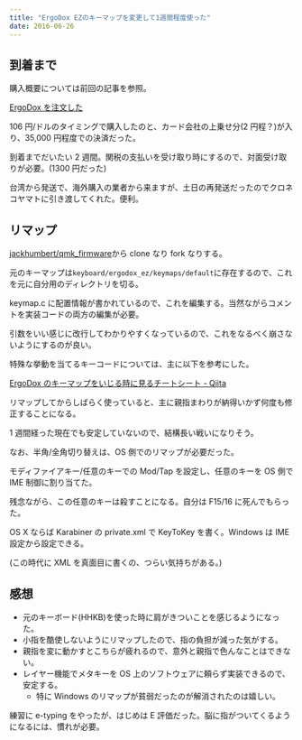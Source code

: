 ```yaml
---
title: "ErgoDox EZのキーマップを変更して1週間程度使った"
date: 2016-06-26
---
```


## 到着まで

購入概要については前回の記事を参照。

[ErgoDox を注文した](https://diary.euxn.me/entry/2016-06-05-ordered-ergodox)

106 円/ドルのタイミングで購入したのと、カード会社の上乗せ分(2 円程？)が入り、35,000 円程度での決済だった。

到着までだいたい 2 週間。関税の支払いを受け取り時にするので、対面受け取りが必要。(1300 円だった)

台湾から発送で、海外購入の業者から来ますが、土日の再発送だったのでクロネコヤマトに引き渡してくれた。便利。

## リマップ

[jackhumbert/qmk_firmware](https://github.com/jackhumbert/qmk_firmware)から clone なり fork なりする。

元のキーマップは`keyboard/ergodox_ez/keymaps/default`に存在するので、これを元に自分用のディレクトリを切る。

keymap.c に配置情報が書かれているので、これを編集する。当然ながらコメントを実装コードの両方の編集が必要。

引数をいい感じに改行してわかりやすくなっているので、これをなるべく崩さないようにするのが良い。

特殊な挙動を当てるキーコードについては、主に以下を参考にした。

[ErgoDox のキーマップをいじる時に見るチートシート - Qiita](http://qiita.com/ReSTARTR/items/970354940f49c67fb9fd)

リマップしてからしばらく使っていると、主に親指まわりが納得いかず何度も修正することになる。

1 週間経った現在でも安定していないので、結構長い戦いになりそう。

なお、半角/全角切り替えは、OS 側でのリマップが必要だった。

モディファイアキー/任意のキーでの Mod/Tap を設定し、任意のキーを OS 側で IME 制御に割り当てた。

残念ながら、この任意のキーは殺すことになる。自分は F15/16 に死んでもらった。

OS X ならば Karabiner の private.xml で KeyToKey を書く。Windows は IME 設定から設定できる。

(この時代に XML を真面目に書くの、つらい気持ちがある。)

## 感想

- 元のキーボード(HHKB)を使った時に肩がきついことを感じるようになった。
- 小指を酷使しないようにリマップしたので、指の負担が減った気がする。
- 親指を変に動かすとこちらが疲れるので、意外と親指で色んなことはできない。
- レイヤー機能でメタキーを OS 上のソフトウェアに頼らず実装できるので、安定する。
  - 特に Windows のリマップが貧弱だったのが解消されたのは嬉しい。

練習に e-typing をやったが、はじめは E 評価だった。脳に指がついてくるようになるには、慣れが必要。
